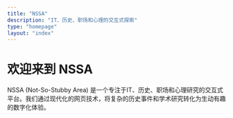 ```yaml
---
title: "NSSA"
description: "IT、历史、职场和心理的交互式探索"
type: "homepage"
layout: "index"
---
```


# 欢迎来到 NSSA

NSSA (Not-So-Stubby Area) 是一个专注于IT、历史、职场和心理研究的交互式平台。我们通过现代化的网页技术，将复杂的历史事件和学术研究转化为生动有趣的数字化体验。
